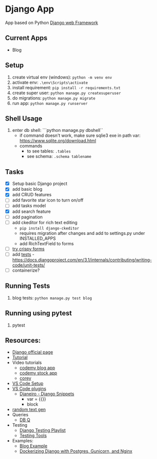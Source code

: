 # Django App

App based on Python [Django web Framework](https://www.djangoproject.com/)

## Current Apps

- Blog

## Setup

1. create virtual env (windows): ```python -m venv env```
2. activate env: ```.\env\Scripts\activate```
3. install requirement: ```pip install -r requirements.txt```
4. create super user: ```python manage.py createsuperuser```
4. do migrations: ```python manage.py migrate```
5. run app: ```python manage.py runserver```


## Shell Usage

1. enter db shell: ```python manage.py dbshell``
    - if command doesn't work, make sure sqlie3 exe in path var: https://www.sqlite.org/download.html
    - commands
        - to see tables: ```.tables```
        - see schema: ```.schema tablename```

## Tasks

- [x] Setup basic Django project
- [x] add basic blog
- [x] add CRUD features
- [ ] add favorite star icon to turn on/off
- [ ] add tasks model
- [x] add search feature
- [ ] add pagination
- [ ] add ckeditor for rich text editing
    - ```pip install django-ckeditor``` 
    - requires migration after changes and add to settings.py under INSTALLED_APPS
    - add RichTextField to forms
- [ ] [try crispy forms](https://simpleisbetterthancomplex.com/tutorial/2018/08/13/how-to-use-bootstrap-4-forms-with-django.html)
- [ ] add [tests](https://docs.djangoproject.com/en/3.1/intro/tutorial05/#introducing-automated-testing)
        - https://docs.djangoproject.com/en/3.1/internals/contributing/writing-code/unit-tests/
- [ ] containerize?

## Running Tests

1. blog tests: ```python manage.py test blog```

## Running using pytest
1. pytest


## Resources:
- [Django official page](https://www.djangoproject.com/)
- [Tutorial](https://docs.djangoproject.com/en/3.1/intro/tutorial01/)
- Video tutorials
    - [codemy blog app](https://www.youtube.com/watch?v=B40bteAMM_M&list=PLCC34OHNcOtr025c1kHSPrnP18YPB-NFi)
    - [codemy stock app](https://www.youtube.com/watch?v=iu3V4cOJW4I&list=PLCC34OHNcOtqNxahjUPo2BPC2qrVNawYK)
    - [corey](https://www.youtube.com/watch?v=UmljXZIypDc&list=PL-osiE80TeTtoQCKZ03TU5fNfx2UY6U4p)
- [VS Code Setup](https://code.visualstudio.com/docs/python/tutorial-django)
- [VS Code plugins](https://morioh.com/p/b6323e6cdfca)
    - [Djaneiro - Django Snippets](https://marketplace.visualstudio.com/items?itemName=thebarkman.vscode-djaneiro)
        - var = {{}}
        - block
- [random text gen](https://www.lipsum.com/)
- Queries
    - [DB Q](https://docs.djangoproject.com/en/3.1/topics/db/queries/)
- Testing
    - [Django Testing Playlist](https://www.youtube.com/watch?v=qwypH3YvMKc&list=PLbpAWbHbi5rMF2j5n6imm0enrSD9eQUaM)
    - [Testing Tools](https://docs.djangoproject.com/en/3.1/topics/testing/tools/)
- Examples:
    - [Blog Example](https://djangocentral.com/building-a-blog-application-with-django/)    
    - [Dockerizing Django with Postgres, Gunicorn, and Nginx](https://testdriven.io/blog/dockerizing-django-with-postgres-gunicorn-and-nginx/)